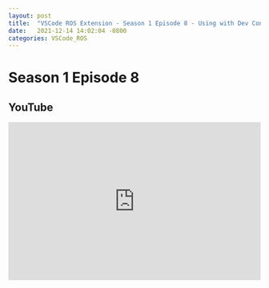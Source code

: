 ```yaml
---
layout: post
title:  "VSCode ROS Extension - Season 1 Episode 8 - Using with Dev Containers and containers over SSH"
date:   2021-12-14 14:02:04 -0800
categories: VSCode_ROS
---
```


# Season 1 Episode 8
## YouTube
<iframe width="100%" height="315" src="https://www.youtube.com/embed/JbBMF1aot5k" title="YouTube video player" frameborder="0" allow="accelerometer; autoplay; clipboard-write; encrypted-media; gyroscope; picture-in-picture" allowfullscreen></iframe>


